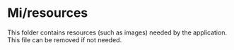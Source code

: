 # Mi/resources

This folder contains resources (such as images) needed by the application. This file can
be removed if not needed.
